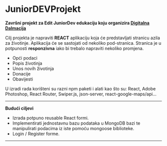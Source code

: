# JuniorDEVProjekt
<b>Završni projekt za Edit JuniorDev edukaciju koju organizira <a href="https://digitalnadalmacija.hr/">Digitalna Dalmacija</a></b>

Cilj projekta je napraviti <b>REACT</b> aplikaciju koja će predstavljati stranicu azila za životinje. Aplikacija će se sastojati od nekoliko pod-stranica.
Stranica je u potpunosti <b>responzivna</b> iako bi trebalo napraviti nekoliko promjena.

<ul>
 <li>Opći podaci</li>
 <li>Popis životinja</li>
 <li>Unos novih životinja</li>
 <li>Donacije</li>
 <li>Obavijesti</li>
</ul>
U izradi rada korišteni su razni npm paketi i alati kao što su: React, Adobe Photoshop, React Router, Swiper.js, json-server, react-google-maps/api...
<hr>
<b>Budući ciljevi</b>
<ul>
 <li>Izrada potpuno reusable React formi.</li>
 <li>Implementirati jednostavnu bazu podataka u MongoDB bazi te manipulirati podacima iz iste pomoću mongoose biblioteke.</li>
 <li>Login / Register forme.</li>
</ul>
<hr>

